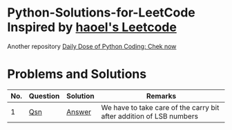 # Python-Solutions-for-LeetCode Inspired by [haoel's Leetcode](https://github.com/haoel/leetcode)
Another repository [Daily Dose of Python Coding: Chek now](https://github.com/sudhamshu091/Daily-Dose-of-Python-Coding)
# Problems and Solutions
No. | Question | Solution | Remarks 
--- | --- | --- | --- 
1 | [Qsn](https://github.com/sudhamshu091/Python-Solutions-for-LeetCode/blob/main/Qsn1/Add2Numbers.jpg) | [Answer](https://github.com/sudhamshu091/Python-Solutions-for-LeetCode/blob/main/Qsn1/Add2Numbers.py) | We have to take care of the carry bit after addition of LSB numbers

